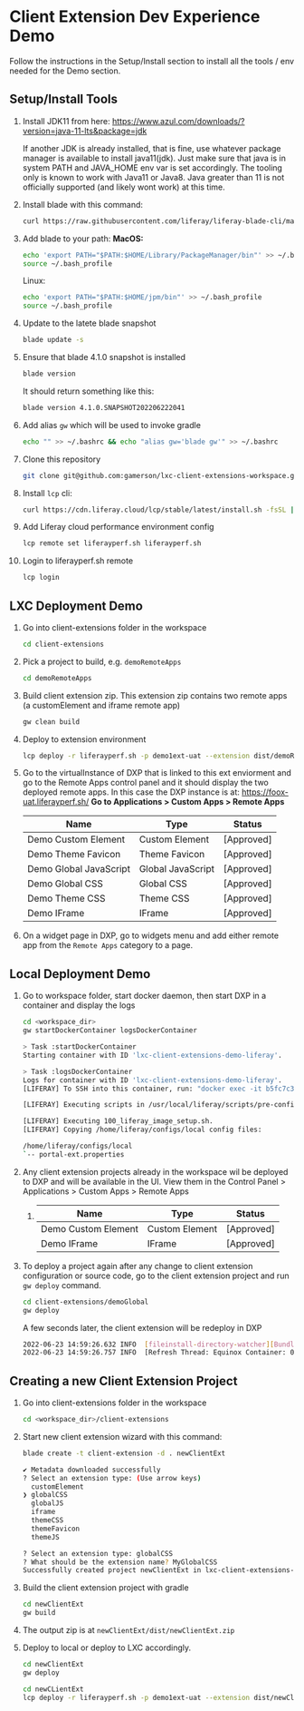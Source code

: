 # Client Extension Dev Experience Demo

Follow the instructions in the Setup/Install section to install all the tools / env needed for the Demo section.  

## Setup/Install Tools

1. Install JDK11 from here: https://www.azul.com/downloads/?version=java-11-lts&package=jdk

   If another JDK is already installed, that is fine, use whatever package manager is available to install java11(jdk).  Just make sure that java is in system PATH and JAVA_HOME env var is set accordingly.
   The tooling only is known to work with Java11 or Java8.  Java greater than 11 is not officially supported (and likely wont work) at this time.

2. Install blade with this command:
   ```bash
   curl https://raw.githubusercontent.com/liferay/liferay-blade-cli/master/cli/installers/local -fsSL | bash
   ```

3. Add blade to your path:
   **MacOS:**

   ```bash
   echo 'export PATH="$PATH:$HOME/Library/PackageManager/bin"' >> ~/.bash_profile
   source ~/.bash_profile
   ```

   Linux: 
   ```bash
   echo 'export PATH="$PATH:$HOME/jpm/bin"' >> ~/.bash_profile
   source ~/.bash_profile
   ```

4. Update to the latete blade snapshot
   ```bash
   blade update -s
   ```

5. Ensure that blade 4.1.0 snapshot is installed
   ```bash
   blade version
   ```

   It should return something like this:
   ```bash
   blade version 4.1.0.SNAPSHOT202206222041
   ```

6. Add alias `gw` which will be used to invoke gradle
   ```bash
   echo "" >> ~/.bashrc && echo "alias gw='blade gw'" >> ~/.bashrc
   ```

7. Clone this repository

   ```bash
   git clone git@github.com:gamerson/lxc-client-extensions-workspace.git
   ```

8. Install `lcp` cli:
   ```bash
   curl https://cdn.liferay.cloud/lcp/stable/latest/install.sh -fsSL | bash
   ```

9. Add Liferay cloud performance environment config
   ```bash
   lcp remote set liferayperf.sh liferayperf.sh
   ```

10. Login to liferayperf.sh remote
    ```bash
    lcp login
    ```



## LXC Deployment Demo

1. Go into client-extensions folder in the workspace
   ```bash
   cd client-extensions
   ```

2. Pick a project to build, e.g. `demoRemoteApps`
   ```bash
   cd demoRemoteApps
   ```

3. Build client extension zip.  This extension zip contains two remote apps (a customElement and iframe remote app)
   ```bash
   gw clean build
   ```

4. Deploy to extension environment 
   ```bash
   lcp deploy -r liferayperf.sh -p demo1ext-uat --extension dist/demoRemoteApps.zip
   ```

5. Go to the virtualInstance of DXP that is linked to this ext enviorment and go to the Remote Apps control panel and it should display the two deployed remote apps.  In this case the DXP instance is at: https://foox-uat.liferayperf.sh/
   **Go to Applications > Custom Apps > Remote Apps**

   | Name                   | Type              | Status     |
   | ---------------------- | ----------------- | ---------- |
   | Demo Custom Element    | Custom Element    | [Approved] |
   | Demo Theme Favicon     | Theme Favicon     | [Approved] |
   | Demo Global JavaScript | Global JavaScript | [Approved] |
   | Demo Global CSS        | Global CSS        | [Approved] |
   | Demo Theme CSS         | Theme CSS         | [Approved] |
   | Demo IFrame            | IFrame            | [Approved] |


6. On a widget page in DXP, go to widgets menu and add either remote app from the `Remote Apps` category to a page.



## Local Deployment Demo

1. Go to workspace folder, start docker daemon, then start DXP in a container and display the logs
   ```bash
   cd <workspace_dir>
   gw startDockerContainer logsDockerContainer
   ```

   ```bash
   > Task :startDockerContainer
   Starting container with ID 'lxc-client-extensions-demo-liferay'.
   
   > Task :logsDockerContainer
   Logs for container with ID 'lxc-client-extensions-demo-liferay'.
   [LIFERAY] To SSH into this container, run: "docker exec -it b5fc7c32d671 /bin/bash".
   
   [LIFERAY] Executing scripts in /usr/local/liferay/scripts/pre-configure:
   
   [LIFERAY] Executing 100_liferay_image_setup.sh.
   [LIFERAY] Copying /home/liferay/configs/local config files:
   
   /home/liferay/configs/local
   `-- portal-ext.properties
   ```

   

2. Any client extension projects already in the workspace wil be deployed to DXP and will be available in the UI. View them in the Control Panel > Applications > Custom Apps > Remote Apps

   1. | Name                | Type           | Status     |
      | ------------------- | -------------- | ---------- |
      | Demo Custom Element | Custom Element | [Approved] |
      | Demo IFrame         | IFrame         | [Approved] |

3. To deploy a project again after any change to client extension configuration or source code, go to the client extension project and run `gw deploy` command.
   ```bash
   cd client-extensions/demoGlobal
   gw deploy
   ```

   A few seconds later, the client extension will be redeploy in DXP

   ```bash
   2022-06-23 14:59:26.632 INFO  [fileinstall-directory-watcher][BundleStartStopLogger:80] STOPPED demoGlobal_1.0.0 [1649]
   2022-06-23 14:59:26.757 INFO  [Refresh Thread: Equinox Container: 0066fe5a-33d8-4771-8a51-68e3d0ccc696][BundleStartStopLogger:77] STARTED demoGlobal_1.0.0 [1649]
   
   ```

   

## Creating a new Client Extension Project

1. Go into client-extensions folder in the workspace
   ```bash
   cd <workspace_dir>/client-extensions
   ```

   

2. Start new client extension wizard with this command:
   ```bash
   blade create -t client-extension -d . newClientExt
   ```

   ```bash
   ✔ Metadata downloaded successfully
   ? Select an extension type: (Use arrow keys)
     customElement
   ❯ globalCSS
     globalJS
     iframe
     themeCSS
     themeFavicon
     themeJS
   ```

   ```bash
   ? Select an extension type: globalCSS
   ? What should be the extension name? MyGlobalCSS
   Successfully created project newClientExt in lxc-client-extensions-demo/client-extensions
   ```
   
   
   
3. Build the client extension project with gradle
   ```bash
   cd newClientExt
   gw build
   ```

3. The output zip is at `newClientExt/dist/newClientExt.zip`
   
5. Deploy to local or deploy to LXC accordingly.
   ```bash
   cd newClientExt
   gw deploy
   ```

   ```bash
   cd newCLientExt
   lcp deploy -r liferayperf.sh -p demo1ext-uat --extension dist/newClientExt.zip
   ```

   

